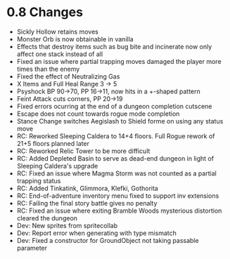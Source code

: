 # 0.8 Changes #

* Sickly Hollow retains moves
* Monster Orb is now obtainable in vanilla
* Effects that destroy items such as bug bite and incinerate now only affect one stack instead of all
* Fixed an issue where partial trapping moves damaged the player more times than the enemy
* Fixed the effect of Neutralizing Gas
* X Items and Full Heal Range 3 -> 5
* Psyshock BP 90->70, PP 16->11, now hits in a +-shaped pattern
* Feint Attack cuts corners, PP 20->19
* Fixed errors ocurring at the end of a dungeon completion cutscene
* Escape does not count towards rogue mode completion
* Stance Change switches Aegislash to Shield forme on using any status move
* RC: Reworked Sleeping Caldera to 14+4 floors. Full Rogue rework of 21+5 floors planned later
* RC: Reworked Relic Tower to be more difficult
* RC: Added Depleted Basin to serve as dead-end dungeon in light of Sleeping Caldera's upgrade
* RC: Fixed an issue where Magma Storm was not counted as a partial trapping status
* RC: Added Tinkatink, Glimmora, Klefki, Gothorita
* RC: End-of-adventure inventory menu fixed to support inv extensions
* RC: Failing the final story battle gives no penalty
* RC: Fixed an issue where exiting Bramble Woods mysterious distortion cleared the dungeon
* Dev: New sprites from spritecollab
* Dev: Report error when generating with type mismatch
* Dev: Fixed a constructor for GroundObject not taking passable parameter